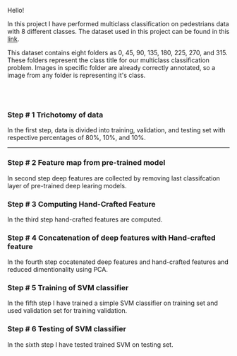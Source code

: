 Hello!

In this project I have performed multiclass classification on pedestrians data with 8 different classes. The dataset used in this project can be found in this [link](https://drive.google.com/drive/folders/1RwcRXnAN8ySxnEio8onxYQkaGnXdXKyk).

This dataset contains eight folders as 0, 45, 90, 135, 180, 225, 270, and 315. These folders represent the class title for our multiclass classification problem. Images in specific folder are already correctly annotated, so a image from any folder is representing it's class.

<br />
<br />

### Step # 1 Trichotomy of data
In the first step, data is divided into training, validation, and testing set with respective percentages of 80%, 10%, and 10%.

---

### Step # 2 Feature map from pre-trained model
In second step deep features are collected by removing last classifcation layer of pre-trained deep learing models.

### Step # 3 Computing Hand-Crafted Feature
In the third step hand-crafted features are computed.

### Step # 4 Concatenation of deep features with Hand-crafted feature
In the fourth step cocatenated deep features and hand-crafted features and reduced dimentionality using PCA.

### Step # 5 Training of SVM classifier

In the fifth step I have trained a simple SVM classifier on training set and used validation set for training validation. <br />

### Step # 6 Testing of SVM classifier
In the sixth step I have tested trained SVM on testing set. <br />
